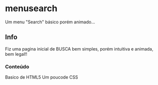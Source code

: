# menusearch
Um menu "Search" básico porém animado...

## Info
Fiz uma pagina inicial de BUSCA bem simples, porém intuitiva e animada, bem legal!!

### Conteúdo
Basico de HTML5
Um poucode CSS
